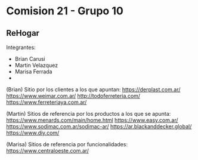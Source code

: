 # Comision 21 - Grupo 10
## ReHogar

Integrantes:
- Brian Carusi
- Martin Velazquez
- Marisa Ferrada 
-

(Brian) Sitio por los clientes a los que apuntan:
https://derplast.com.ar/
https://www.weimar.com.ar/
http://todoferreteria.com/
https://www.ferreteriaya.com.ar/

(Martin) Sitios de referencia por los productos a los que se apunta:
https://www.menards.com/main/home.html
https://www.easy.com.ar/
https://www.sodimac.com.ar/sodimac-ar/
https://ar.blackanddecker.global/
https://www.diy.com/

(Marisa) Sitios de referencia por funcionalidades:
https://www.centraloeste.com.ar/